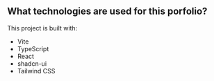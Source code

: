 

## What technologies are used for this porfolio?

This project is built with:

- Vite
- TypeScript
- React
- shadcn-ui
- Tailwind CSS
